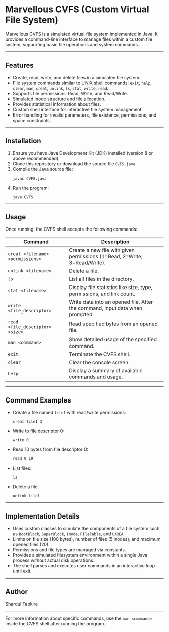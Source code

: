 # Marvellous CVFS (Custom Virtual File System)

Marvellous CVFS is a simulated virtual file system implemented in Java. It provides a command-line interface to manage files within a custom file system, supporting basic file operations and system commands.

---

## Features

- Create, read, write, and delete files in a simulated file system.
- File system commands similar to UNIX shell commands: `exit`, `help`, `clear`, `man`, `creat`, `unlink`, `ls`, `stat`, `write`, `read`.
- Supports file permissions: Read, Write, and Read/Write.
- Simulated inode structure and file allocation.
- Provides statistical information about files.
- Custom shell interface for interactive file system management.
- Error handling for invalid parameters, file existence, permissions, and space constraints.

---

## Installation

1. Ensure you have Java Development Kit (JDK) installed (version 8 or above recommended).
2. Clone this repository or download the source file `CVFS.java`.
3. Compile the Java source file:
   ```
   javac CVFS.java
   ```
4. Run the program:
   ```
   java CVFS
   ```

---

## Usage

Once running, the CVFS shell accepts the following commands:

| Command | Description |
|---------|-------------|
| `creat <filename> <permissions>` | Create a new file with given permissions (1=Read, 2=Write, 3=Read/Write). |
| `unlink <filename>` | Delete a file. |
| `ls` | List all files in the directory. |
| `stat <filename>` | Display file statistics like size, type, permissions, and link count. |
| `write <file_descriptor>` | Write data into an opened file. After the command, input data when prompted. |
| `read <file_descriptor> <size>` | Read specified bytes from an opened file. |
| `man <command>` | Show detailed usage of the specified command. |
| `exit` | Terminate the CVFS shell. |
| `clear` | Clear the console screen. |
| `help` | Display a summary of available commands and usage. |

---

## Command Examples

- Create a file named `file1` with read/write permissions:
  ```
  creat file1 3
  ```
- Write to file descriptor 0:
  ```
  write 0
  ```
- Read 10 bytes from file descriptor 0:
  ```
  read 0 10
  ```
- List files:
  ```
  ls
  ```
- Delete a file:
  ```
  unlink file1
  ```

---

## Implementation Details

- Uses custom classes to simulate the components of a file system such as `BootBlock`, `SuperBlock`, `Inode`, `FileTable`, and `UAREA`.
- Limits on file size (100 bytes), number of files (5 inodes), and maximum opened files (20).
- Permissions and file types are managed via constants.
- Provides a simulated filesystem environment within a single Java process without actual disk operations.
- The shell parses and executes user commands in an interactive loop until exit.

---

## Author

Shardul Tapkire

---
For more information about specific commands, use the `man <command>` inside the CVFS shell after running the program.

```